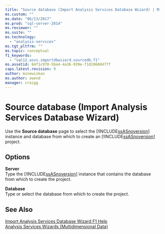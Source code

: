 ```yaml
---
title: "Source database (Import Analysis Services Database Wizard) | Microsoft Docs"
ms.custom: ""
ms.date: "06/13/2017"
ms.prod: "sql-server-2014"
ms.reviewer: ""
ms.suite: ""
ms.technology: 
  - "analysis-services"
ms.tgt_pltfrm: ""
ms.topic: conceptual
f1_keywords: 
  - "sql12.asvs.importdbwizard.sourcedb.f1"
ms.assetid: 64f1c970-5be4-4a36-939e-f1d1960d477f
caps.latest.revision: 9
author: minewiskan
ms.author: owend
manager: craigg
---
```

# Source database (Import Analysis Services Database Wizard)
  Use the **Source database** page to select the [!INCLUDE[ssASnoversion](../includes/ssasnoversion-md.md)] instance and database from which to create an [!INCLUDE[ssASnoversion](../includes/ssasnoversion-md.md)] project.  
  
## Options  
 **Server**  
 Type the [!INCLUDE[ssASnoversion](../includes/ssasnoversion-md.md)] instance that contains the database from which to create the project.  
  
 **Database**  
 Type or select the database from which to create the project.  
  
## See Also  
 [Import Analysis Services Database Wizard F1 Help](import-analysis-services-database-wizard-f1-help.md)   
 [Analysis Services Wizards &#40;Multidimensional Data&#41;](analysis-services-wizards-multidimensional-data.md)  
  
  
